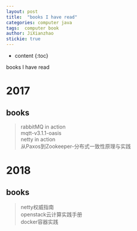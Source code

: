 ```yaml
---
layout: post
title:  "books I have read"
categories: computer java
tags:  computer book
author: JiXianzhao
stickie: true
---
```


* content
{:toc}

 books I have read

# 2017
## books
> rabbitMQ in action <br />
> mqtt-v3.1.1-oasis <br />
> netty in action <br />
> 从Paxos到Zookeeper-分布式一致性原理与实践 <br />

# 2018
## books
> netty权威指南 <br />
> openstack云计算实践手册 <br/> 
> docker容器实践 <br/>

